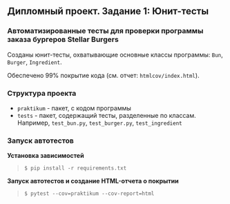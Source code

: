 ## Дипломный проект. Задание 1: Юнит-тесты

### Автоматизированные тесты для проверки программы заказа бургеров Stellar Burgers
Созданы юнит-тесты, охватывающие основные классы программы: `Bun`, `Burger`, `Ingredient`.

Обеспечено 99% покрытие кода (см. отчет: `htmlcov/index.html`).

### Структура проекта

- `praktikum` - пакет, с кодом программы
- `tests` - пакет, содержащий тесты, разделенные по классам. Например, `test_bun.py`, `test_burger.py`, `test_ingredient`

### Запуск автотестов

**Установка зависимостей**

> `$ pip install -r requirements.txt`

**Запуск автотестов и создание HTML-отчета о покрытии**

>  `$ pytest --cov=praktikum --cov-report=html`
